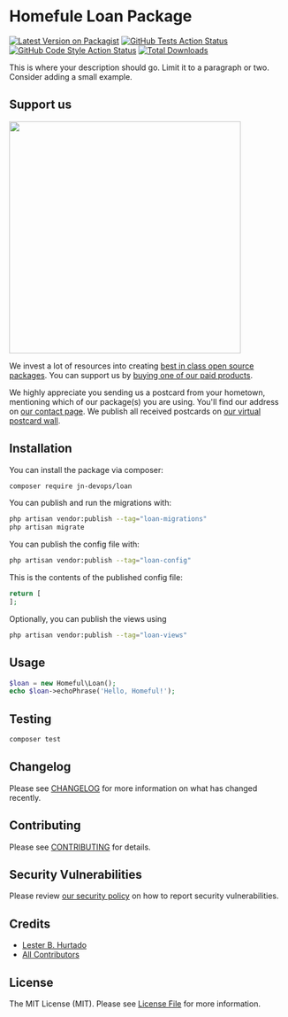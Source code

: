 # Homefule Loan Package

[![Latest Version on Packagist](https://img.shields.io/packagist/v/jn-devops/loan.svg?style=flat-square)](https://packagist.org/packages/jn-devops/loan)
[![GitHub Tests Action Status](https://img.shields.io/github/actions/workflow/status/jn-devops/loan/run-tests.yml?branch=main&label=tests&style=flat-square)](https://github.com/jn-devops/loan/actions?query=workflow%3Arun-tests+branch%3Amain)
[![GitHub Code Style Action Status](https://img.shields.io/github/actions/workflow/status/jn-devops/loan/fix-php-code-style-issues.yml?branch=main&label=code%20style&style=flat-square)](https://github.com/jn-devops/loan/actions?query=workflow%3A"Fix+PHP+code+style+issues"+branch%3Amain)
[![Total Downloads](https://img.shields.io/packagist/dt/jn-devops/loan.svg?style=flat-square)](https://packagist.org/packages/jn-devops/loan)

This is where your description should go. Limit it to a paragraph or two. Consider adding a small example.

## Support us

[<img src="https://github-ads.s3.eu-central-1.amazonaws.com/loan.jpg?t=1" width="419px" />](https://spatie.be/github-ad-click/loan)

We invest a lot of resources into creating [best in class open source packages](https://spatie.be/open-source). You can support us by [buying one of our paid products](https://spatie.be/open-source/support-us).

We highly appreciate you sending us a postcard from your hometown, mentioning which of our package(s) you are using. You'll find our address on [our contact page](https://spatie.be/about-us). We publish all received postcards on [our virtual postcard wall](https://spatie.be/open-source/postcards).

## Installation

You can install the package via composer:

```bash
composer require jn-devops/loan
```

You can publish and run the migrations with:

```bash
php artisan vendor:publish --tag="loan-migrations"
php artisan migrate
```

You can publish the config file with:

```bash
php artisan vendor:publish --tag="loan-config"
```

This is the contents of the published config file:

```php
return [
];
```

Optionally, you can publish the views using

```bash
php artisan vendor:publish --tag="loan-views"
```

## Usage

```php
$loan = new Homeful\Loan();
echo $loan->echoPhrase('Hello, Homeful!');
```

## Testing

```bash
composer test
```

## Changelog

Please see [CHANGELOG](CHANGELOG.md) for more information on what has changed recently.

## Contributing

Please see [CONTRIBUTING](CONTRIBUTING.md) for details.

## Security Vulnerabilities

Please review [our security policy](../../security/policy) on how to report security vulnerabilities.

## Credits

- [Lester B. Hurtado](https://github.com/jn-devops)
- [All Contributors](../../contributors)

## License

The MIT License (MIT). Please see [License File](LICENSE.md) for more information.

